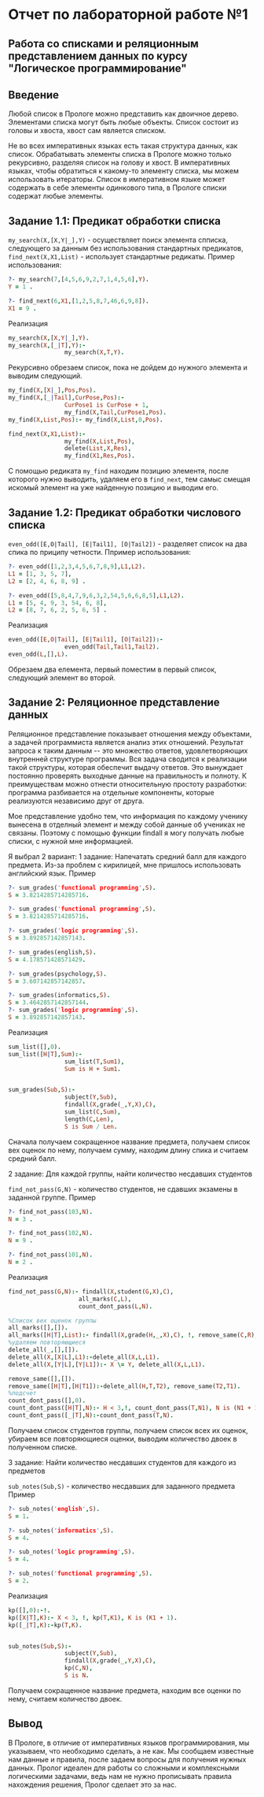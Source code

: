 # Отчет по лабораторной работе №1
## Работа со списками и реляционным представлением данных по курсу "Логическое программирование"
## Введение
Любой список в Прологе можно представить как двоичное дерево. Элементами списка могут быть любые объекты. Список состоит из головы и хвоста, хвост сам является списком.

Не во всех императивных языках есть такая структура данных, как список. Обрабатывать элементы списка в Прологе можно только рекурсивно, разделяя список на голову и хвост. В императивных языках, чтобы обратиться к какому-то элементу списка, мы можем использовать итераторы. Список в императивном языке может содержать в себе элементы одинкового типа, в Прологе списки содержат любые элементы.

## Задание 1.1: Предикат обработки списка
`my_search(X,[X,Y|_],Y)` - осуществляет поиск элемента спписка, следующего за данным без использования стандартных предикатов, `find_next(X,X1,List)` - использует стандартные редикаты.
Пример использования:
```prolog
?- my_search(7,[4,5,6,9,2,7,1,4,5,6],Y).
Y = 1 .

?- find_next(6,X1,[1,2,5,8,7,46,6,9,8]).
X1 = 9 .
```
Реализация
```prolog
my_search(X,[X,Y|_],Y).
my_search(X,[_|T],Y):-
				my_search(X,T,Y).
```
Рекурсивно обрезаем список, пока не дойдем до нужного элемента и выводим следующий.

```prolog
my_find(X,[X|_],Pos,Pos).
my_find(X,[_|Tail],CurPose,Pos):-
				CurPose1 is CurPose + 1,
				my_find(X,Tail,CurPose1,Pos).
my_find(X,List,Pos):- my_find(X,List,0,Pos).

find_next(X,X1,List):-
				my_find(X,List,Pos),
				delete(List,X,Res),
				my_find(X1,Res,Pos).
 ```
 С помощью редиката `my_find` находим позицию элементя, после которого нужно выводить, удаляем его в `find_next`, тем самыс смещая искомый элемент на уже найденную позицию и выводим его.
 
 ## Задание 1.2: Предикат обработки числового списка
 `even_odd([E,O|Tail], [E|Tail1], [O|Tail2])` - разделяет список на два спика по приципу четности.
 Ппример использования:
 ```prolog
 ?- even_odd([1,2,3,4,5,6,7,8,9],L1,L2).
L1 = [1, 3, 5, 7],
L2 = [2, 4, 6, 8, 9] .

?- even_odd([5,8,4,7,9,6,3,2,54,5,6,6,8,5],L1,L2).
L1 = [5, 4, 9, 3, 54, 6, 8],
L2 = [8, 7, 6, 2, 5, 6, 5] .
```
Реализация
```prolog
even_odd([E,O|Tail], [E|Tail1], [O|Tail2]):-
				even_odd(Tail,Tail1,Tail2).
even_odd(L,[],L).

```
Обрезаем два елемента, первый поместим в первый список, следующий элемент во второй. 

## Задание 2: Реляционное представление данных

Реляционное представление показывает отношения между объектами, а задачей программиста является анализ этих отношений. Результат запроса к таким данным -- это множество ответов, удовлетворяющих внутренней структуре программы. Вся задача сводится к реализации такой структуры, которая обеспечит выдачу ответов. Это вынуждает постоянно проверять выходные данные на правильность и полноту.  К преимуществам можно отнести относительную простоту разработки: программа разбивается на отдельные компоненты, которые реализуются независимо друг от друга.

Мое представление удобно тем, что информация по каждому ученику вынесена в отделный элемент и между собой данные об учениках не связаны. Поэтому с помощью функции findall я могу получать любые списки, с нужной мне информацией.

Я выбрал 2 вариант:
1 задание: Напечатать средний балл для каждого предмета.
Из-за проблем с кирилицей, мне пришлось использовать английский язык.
Пример
```prolog
?- sum_grades('functional programming',S).
S = 3.8214285714285716.

?- sum_grades('functional programming',S).
S = 3.8214285714285716.

?- sum_grades('logic programming',S).
S = 3.892857142857143.

?- sum_grades(english,S).
S = 4.178571428571429.

?- sum_grades(psychology,S).
S = 3.607142857142857.

?- sum_grades(informatics,S).
S = 3.4642857142857144.
?- sum_grades('logic programming',S).
S = 3.892857142857143.
```
Реализация
```prolog
sum_list([],0).
sum_list([H|T],Sum):-
				sum_list(T,Sum1),
				Sum is H + Sum1.


sum_grades(Sub,S):-
				subject(Y,Sub),
				findall(X,grade(_,Y,X),C),
				sum_list(C,Sum),
				length(C,Len),
				S is Sum / Len.
 ```
 
 Сначала получаем сокращенное название предмета, получаем список вех оценок по нему, получаем сумму, находим длину спика и считаем средний балл.
 
 2 задание: Для каждой группы, найти количество несдавших студентов
 
 `find_not_pass(G,N)` - количество студентов, не сдавших экзамены в заданной группе.
 Пример
 ```prolog
 ?- find_not_pass(103,N).
N = 3 .

?- find_not_pass(102,N).
N = 9 .

?- find_not_pass(101,N).
N = 2 .
```
Реализация
```prolog
find_not_pass(G,N):- findall(X,student(G,X),C),
					all_marks(C,L),
					count_dont_pass(L,N).

%Список вех оценок группы
all_marks([],[]).
all_marks([H|T],List):- findall(X,grade(H,_,X),C), !, remove_same(C,R), all_marks(T,L1), append(R,L1,List).
%удаляем повторяющиеся
delete_all(_,[],[]).
delete_all(X,[X|L],L1):-delete_all(X,L,L1).
delete_all(X,[Y|L],[Y|L1]):- X \= Y, delete_all(X,L,L1).

remove_same([],[]).
remove_same([H|T],[H|T1]):-delete_all(H,T,T2), remove_same(T2,T1).
%подсчет
count_dont_pass([],0).
count_dont_pass([H|T],N):- H < 3,!, count_dont_pass(T,N1), N is (N1 + 1).
count_dont_pass([_|T],N):-count_dont_pass(T,N).
```
Получаем список студентов группы, получаем список всех их оценок, убираем все повторяющиеся оценки, выводим количество двоек в полученном списке.

3 задание: Найти количество несдавших студентов для каждого из предметов

`sub_notes(Sub,S)` - количество несдавших для заданного предмета
Пример
```prolog
?- sub_notes('english',S).
S = 1.

?- sub_notes('informatics',S).
S = 4.

?- sub_notes('logic programming',S).
S = 4.

?- sub_notes('functional programming',S).
S = 2.
```
Реализация
```prolog
kp([],0):-!.
kp([X|T],K):- X < 3, !, kp(T,K1), K is (K1 + 1).
kp([_|T],K):-kp(T,K).


sub_notes(Sub,S):-
				subject(Y,Sub),
				findall(X,grade(_,Y,X),C),
				kp(C,N),
				S is N.
```
Получаем сокращенное название предмета, находим все оценки по нему, считаем количество двоек.

## Вывод
В Прологе, в отличие от императивных языков программирования, мы указываем, что необходимо сделать, а не как. Мы сообщаем известные нам данные и правила, после задаем вопросы для получения нужных данных. Пролог идеален для работы со сложными и комплексными логическими задачами, ведь нам не нужно прописывать правила нахождения решения, Пролог сделает это за нас. 
